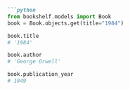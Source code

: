 ```markdown
```python
from bookshelf.models import Book
book = Book.objects.get(title="1984")

book.title
# '1984'

book.author
# 'George Orwell'

book.publication_year
# 1949

